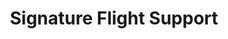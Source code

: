 ---
title: "Signature Flight Support"
url: /kansas-city/signature-flight-support/
shop: Reisebüro
---